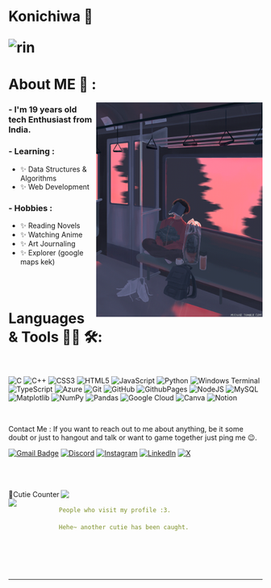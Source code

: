 <h1 align="left">
Konichiwa 👋

![rin](https://cdn.maymeow.com/rin.webp)

# About ME 💬 :
<img hight="400" width="330" alt="GIF" align="right" src="https://github.com/ashuna-dev/ashuna-dev/blob/main/github-readme-gif.gif">

### - I'm 19 years old tech Enthusiast from India.

### - Learning :
- ✨ Data Structures & Algorithms
- ✨ Web Development
  
### - Hobbies : 
- ✨ Reading Novels
- ✨ Watching Anime
- ✨ Art Journaling
- ✨ Explorer (google maps kek)
  

</h>  
</br>
</br>

# Languages & Tools 👨‍💻 🛠:
</br>
  
![C](https://img.shields.io/badge/c-%2300599C.svg?style=for-the-badge&logo=c&logoColor=white) 
![C++](https://img.shields.io/badge/c++-%2300599C.svg?style=for-the-badge&logo=c%2B%2B&logoColor=white)
![CSS3](https://img.shields.io/badge/css3-%231572B6.svg?style=for-the-badge&logo=css3&logoColor=white) 
![HTML5](https://img.shields.io/badge/html5-%23E34F26.svg?style=for-the-badge&logo=html5&logoColor=white) 
![JavaScript](https://img.shields.io/badge/javascript-%23323330.svg?style=for-the-badge&logo=javascript&logoColor=%23F7DF1E) 
![Python](https://img.shields.io/badge/python-3670A0?style=for-the-badge&logo=python&logoColor=ffdd54) 
![Windows Terminal](https://img.shields.io/badge/Windows%20Terminal-%234D4D4D.svg?style=for-the-badge&logo=windows-terminal&logoColor=white) 
![TypeScript](https://img.shields.io/badge/typescript-%23007ACC.svg?style=for-the-badge&logo=typescript&logoColor=white) 
![Azure](https://img.shields.io/badge/azure-%230072C6.svg?style=for-the-badge&logo=microsoftazure&logoColor=white) 
![Git](https://img.shields.io/badge/-Git-black?style=flat-square&logo=git)
![GitHub](https://img.shields.io/badge/-GitHub-181717?style=flat-square&logo=github)
![GithubPages](https://img.shields.io/badge/github%20pages-121013?style=for-the-badge&logo=github&logoColor=white) 
![NodeJS](https://img.shields.io/badge/node.js-6DA55F?style=for-the-badge&logo=node.js&logoColor=white) 
![MySQL](https://img.shields.io/badge/mysql-%2300000f.svg?style=for-the-badge&logo=mysql&logoColor=white) 
![Matplotlib](https://img.shields.io/badge/Matplotlib-%23ffffff.svg?style=for-the-badge&logo=Matplotlib&logoColor=black) 
![NumPy](https://img.shields.io/badge/numpy-%23013243.svg?style=for-the-badge&logo=numpy&logoColor=white) 
![Pandas](https://img.shields.io/badge/pandas-%23150458.svg?style=for-the-badge&logo=pandas&logoColor=white) 
![Google Cloud](https://img.shields.io/badge/GoogleCloud-%234285F4.svg?style=for-the-badge&logo=google-cloud&logoColor=white) 
![Canva](https://img.shields.io/badge/Canva-%2300C4CC.svg?style=for-the-badge&logo=Canva&logoColor=white) 
![Notion](https://img.shields.io/badge/Notion-%23000000.svg?style=for-the-badge&logo=notion&logoColor=white)

</p>
</br>

 Contact Me :
If you want to reach out to me about anything, be it some doubt or just to hangout and talk or want to game together just ping me 😉.

[![Gmail Badge](https://img.shields.io/badge/-Gmail-c14438?style=flat-square&logo=Gmail&logoColor=white&link=mailto:ashujha4444@gmail.com)](mailto:ashujha4444@gmail.com)
[![Discord](https://img.shields.io/badge/Discord-%237289DA.svg?logo=discord&logoColor=white)](https://discord.gg/4294) 
[![Instagram](https://img.shields.io/badge/Instagram-%23E4405F.svg?logo=Instagram&logoColor=white)](https://instagram.com/ashujha_44) 
[![LinkedIn](https://img.shields.io/badge/LinkedIn-%230077B5.svg?logo=linkedin&logoColor=white)](https://linkedin.com/in/https://www.linkedin.com/in/ashu-j-97466a1b3) 
[![X](https://img.shields.io/badge/X-black.svg?logo=X&logoColor=white)](https://x.com/https://x.com/bitbyte24?t=8fGqvw6XI7O9Q4vq-lLWSQ&s=09) 

</br>
</br>
</br>
🧋Cutie Counter
<!-- <p align="center">
	<img src="https://moe-counter.glitch.me/get/@miyagawamizu?theme=moebooru-h"> <br/>
</p> -->
<a href="https://discord.com/users/738748102311280681"><img align="right" width=400 src="https://moe-counter.glitch.me/get/@ashuna-dev?theme=rule34"></a>
<a href="https://github.com/ashuna-dev"><img align="left" width="100" src="https://cdn.discordapp.com/attachments/1077108830862839848/1130676248843137035/105634085_p12.png"></a>

```yaml
People who visit my profile :3.

Hehe~ another cutie has been caught.
```
<!-- <br><br><br><br> -->

</br>
</br>
</br>
</br>

  </a>
  </p>

*************

